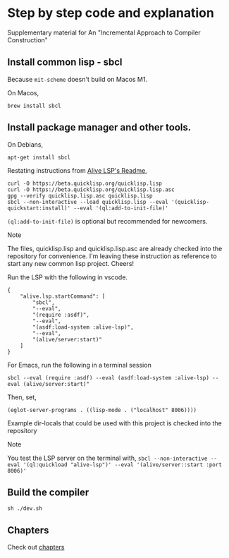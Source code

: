 # Step by step code and explanation

Supplementary material for An "Incremental Approach to Compiler Construction"

## Install common lisp - sbcl

Because `mit-scheme` doesn't build on Macos M1.

On Macos,

```
brew install sbcl
```

## Install package manager and other tools.

On Debians,

```
apt-get install sbcl
```

Restating instructions from [Alive LSP's Readme](https://github.com/nobody-famous/alive-lsp?tab=readme-ov-file#install-a-librarypackage-manager),

```
curl -O https://beta.quicklisp.org/quicklisp.lisp
curl -O https://beta.quicklisp.org/quicklisp.lisp.asc
gpg --verify quicklisp.lisp.asc quicklisp.lisp
sbcl --non-interactive --load quicklisp.lisp --eval '(quicklisp-quickstart:install)' --eval '(ql:add-to-init-file)'
```

`(ql:add-to-init-file)` is optional but recommended for newcomers.

> [!NOTE]
> The files, quicklisp.lisp and quicklisp.lisp.asc are already checked into the repository
> for convenience. I'm leaving these instruction as reference to start any new common lisp
> project. Cheers!

Run the LSP with the following in vscode.

```
{
    "alive.lsp.startCommand": [
        "sbcl",
        "--eval",
        "(require :asdf)",
        "--eval",
        "(asdf:load-system :alive-lsp)",
        "--eval",
        "(alive/server:start)"
    ]
}
```

For Emacs, run the following in a terminal session

```
sbcl --eval (require :asdf) --eval (asdf:load-system :alive-lsp) --eval (alive/server:start)"
```

Then, set,

```emacs-lisp
(eglot-server-programs . ((lisp-mode . ("localhost" 8006))))
```

Example dir-locals that could be used with this project is checked into the repository

> [!NOTE]
> You test the LSP server on the terminal with,
> `sbcl --non-interactive --eval '(ql:quickload "alive-lsp")' --eval '(alive/server::start :port 8006)'`

## Build the compiler

```
sh ./dev.sh
```

## Chapters

Check out [chapters](./chapters)
